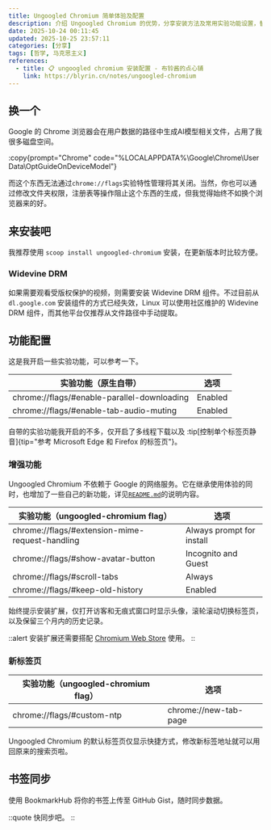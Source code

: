 ```yaml
---
title: Ungoogled Chromium 简单体验及配置
description: 介绍 Ungoogled Chromium 的优势，分享安装方法及常用实验功能设置，替代原版 Google Chrome，提升隐私与使用体验。
date: 2025-10-24 00:11:45
updated: 2025-10-25 23:57:11
categories: [分享]
tags: [哲学, 马克思主义]
references:
  - title: 📋 ungoogled chromium 安装配置 - 布铃酱的点心铺
    link: https://blyrin.cn/notes/ungoogled-chromium
---
```


## 换一个

Google 的 Chrome 浏览器会在用户数据的路径中生成AI模型相关文件，占用了我很多磁盘空间。

:copy{prompt="Chrome" code="%LOCALAPPDATA%\Google\Chrome\User Data\OptGuideOnDeviceModel"}

而这个东西无法通过`chrome://flags`实验特性管理将其关闭。当然，你也可以通过修改文件夹权限，注册表等操作阻止这个东西的生成，但我觉得始终不如换个浏览器来的好。

## 来安装吧

我推荐使用 `scoop install ungoogled-chromium` 安装，在更新版本时比较方便。

### Widevine DRM

如果需要观看受版权保护的视频，则需要安装 Widevine DRM 组件。不过目前从 `dl.google.com` 安装组件的方式已经失效，Linux 可以使用社区维护的 Widevine DRM 组件，而其他平台仅推荐从文件路径中手动提取。

## 功能配置

这是我开启一些实验功能，可以参考一下。

| 实验功能（原生自带） | 选项 |
| - | - |
| chrome://flags/#enable-parallel-downloading | Enabled |
| chrome://flags/#enable-tab-audio-muting | Enabled |

自带的实验功能我开启的不多，仅开启了多线程下载以及 :tip[控制单个标签页静音]{tip="参考 Microsoft Edge 和 Firefox 的标签页"}。

### 增强功能

Ungoogled Chromium 不依赖于 Google 的网络服务。它在继承使用体验的同时，也增加了一些自己的新功能，详见[`README.md`](https://github.com/ungoogled-software/ungoogled-chromium)的说明内容。

| 实验功能（ungoogled-chromium flag） | 选项 |
| - | - |
| chrome://flags/#extension-mime-request-handling | Always prompt for install |
| chrome://flags/#show-avatar-button | Incognito and Guest |
| chrome://flags/#scroll-tabs | Always |
| chrome://flags/#keep-old-history | Enabled |

始终提示安装扩展，仅打开访客和无痕式窗口时显示头像，滚轮滚动切换标签页，以及保留三个月内的历史记录。

::alert
安装扩展还需要搭配 [Chromium Web Store](https://github.com/NeverDecaf/chromium-web-store/releases) 使用。
::

### 新标签页

| 实验功能（ungoogled-chromium flag） | 选项 |
| - | - |
| chrome://flags/#custom-ntp | chrome://new-tab-page |

Ungoogled Chromium 的默认标签页仅显示快捷方式，修改新标签地址就可以用回原来的搜索页啦。

## 书签同步

使用 BookmarkHub 将你的书签上传至 GitHub Gist，随时同步数据。

::quote
快同步吧。
::
